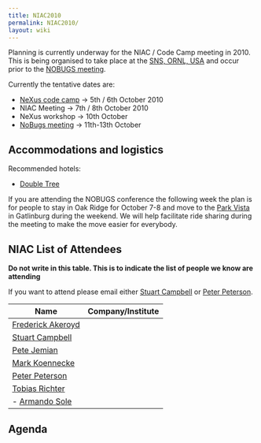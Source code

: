 ```yaml
---
title: NIAC2010
permalink: NIAC2010/
layout: wiki
---
```


Planning is currently underway for the NIAC / Code Camp meeting in 2010.
This is being organised to take place at the [SNS, ORNL,
USA](http://neutrons.ornl.gov/) and occur prior to the [NOBUGS
meeting](http://www.nobugsconference.org/).

Currently the tentative dates are:

-   [NeXus code camp](NIAC2010_CodeCamp "wikilink") -&gt; 5th / 6th
    October 2010
-   NIAC Meeting -&gt; 7th / 8th October 2010
-   NeXus workshop -&gt; 10th October
-   [NoBugs meeting](http://www.nobugsconference.org/Conferences) -&gt;
    11th-13th October

Accommodations and logistics
----------------------------

Recommended hotels:

-   [Double
    Tree](http://doubletree1.hilton.com/en_US/dt/hotel/ORKDTDT-Doubletree-Hotel-Oak-Ridge-Tennessee/index.do)

If you are attending the NOBUGS conference the following week the plan
is for people to stay in Oak Ridge for October 7-8 and move to the [Park
Vista](http://doubletree1.hilton.com/en_US/dt/hotel/GKTPVDT-The-Park-Vista-Gatlinburg-a-Doubletree-Hotel-Tennessee/index.do)
in Gatlinburg during the weekend. We will help facilitate ride sharing
during the meeting to make the move easier for everybody.

NIAC List of Attendees
----------------------

**Do not write in this table. This is to indicate the list of people we
know are attending**

If you want to attend please email either [Stuart
Campbell](User%3AStuart_Campbell "wikilink") or [Peter
Peterson](User%3APeter_Peterson "wikilink").

| Name                                                   | Company/Institute                                   |
|--------------------------------------------------------|-----------------------------------------------------|
| [Frederick Akeroyd](User%3AFreddie_Akeroyd "wikilink") | | ISIS Facility, Rutherford Appleton Laboratory, UK |
| [Stuart Campbell](User%3AStuart_Campbell "wikilink")   | | ORNL, USA                                         |
| [Pete Jemian](User%3APete_Jemian "wikilink")           | | APS, ANL, USA                                     |
| [Mark Koennecke](User%3AMark_Koennecke "wikilink")     | | PSI, Switzerland                                  |
| [Peter Peterson](User%3APeter_Peterson "wikilink")     | | ORNL, USA                                         |
| [Tobias Richter](User%3ATobias_Richter "wikilink")     | | Diamond Light Source, UK                          |
| -   [Armando Sole](User%3AArmando_Sole "wikilink")     | | European Synchrotron Radiation Facility, France   |

Agenda
------
